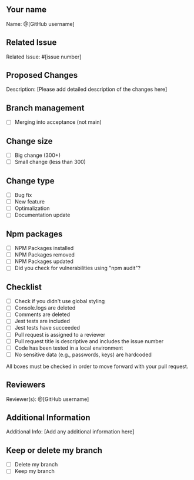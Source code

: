 ## Your name
Name: @[GitHub username]

## Related Issue
Related Issue: #[issue number]

## Proposed Changes
Description: [Please add detailed description of the changes here]

## Branch management
- [ ] Merging into acceptance (not main)

## Change size
- [ ] Big change (300+)
- [ ] Small change (less than 300)

## Change type
- [ ] Bug fix
- [ ] New feature
- [ ] Optimalization
- [ ] Documentation update

## Npm packages 
- [ ] NPM Packages installed
- [ ] NPM Packages removed
- [ ] NPM Packages updated
- [ ] Did you check for vulnerabilities using "npm audit"?

## Checklist
- [ ] Check if you didn't use global styling
- [ ] Console.logs are deleted
- [ ] Comments are deleted
- [ ] Jest tests are included
- [ ] Jest tests have succeeded
- [ ] Pull request is assigned to a reviewer
- [ ] Pull request title is descriptive and includes the issue number
- [ ] Code has been tested in a local environment
- [ ] No sensitive data (e.g., passwords, keys) are hardcoded

All boxes must be checked in order to move forward with your pull request.

## Reviewers
Reviewer(s): @[GitHub username]

## Additional Information
Additional Info: [Add any additional information here]

## Keep or delete my branch
- [ ] Delete my branch
- [ ] Keep my branch
